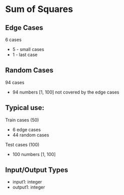 # Sum of Squares

## Edge Cases
6 cases
- 5 - small cases
- 1 - last case

## Random Cases
94 cases
- 94 numbers [1, 100] not covered by the edge cases

## Typical use:
Train cases (50)
- 6 edge cases
- 44 random cases

Test cases (100)
- 100 numbers [1, 100]

## Input/Output Types
- input1: integer
- output1: integer
